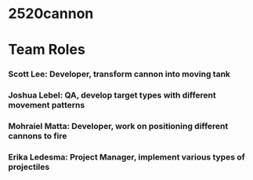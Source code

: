 # 2520cannon
# Team Roles
### Scott Lee: Developer, transform cannon into moving tank
### Joshua Lebel: QA, develop target types with different movement patterns
### Mohraiel Matta: Developer, work on positioning different cannons to fire
### Erika Ledesma: Project Manager, implement various types of projectiles
